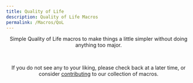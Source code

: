 ```yaml
---
title: Quality of Life
description: Quality of Life Macros
permalink: /Macros/QoL
---
```


<p align="center">Simple Quality of Life macros to make things a little simpler without doing anything too major.</p>
<br />
<p align="center">If you do not see any to your liking, please check back at a later time, or consider <a href="https://github.com/The-Back-Room/FFXIV-Macros" target="_blank">contributing</a> to our collection of macros.</p>